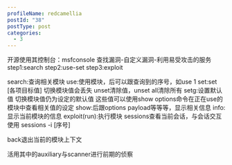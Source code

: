 ```yaml
---
profileName: redcamellia
postId: "38"
postType: post
categories:
  - 3
---
```

开源使用其控制台：msfconsole
查找漏洞-自定义漏洞-利用易受攻击的服务
step1:search
step2:use-set
step3:exploit

search:查询相关模块
use:使用模块，后可以跟查询到的序号，如use 1
set:set \[各项目标值] 切换模块值会丢失 unset清除值，unset all清除所有
setg:设置默认值 切换模块值仍为设定的默认值
这些值可以使用show options命令在正在use的模块中查看相关值的设定
show:后跟options payload等等等，显示相关信息
info:显示当前模块的信息
exploit(run):执行模块
sessions查看当前会话，与会话交互使用 sessions -i \[序号]

back退出当前的模块上下文

活用其中的auxiliary与scanner进行前期的侦察